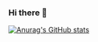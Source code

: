 ### Hi there 👋

[![Anurag's GitHub stats](https://github-readme-stats.vercel.app/api?username=Dreamtrailtv)](https://github.com/anuraghazra/github-readme-stats)
<!--
**Dreamtrailtv/Dreamtrailtv** is a ✨ _special_ ✨ repository because its `README.md` (this file) appears on your GitHub profile.

Here are some ideas to get you started:

- 🔭 I’m currently working on ...
- 🌱 I’m currently learning ...
- 👯 I’m looking to collaborate on ...
- 🤔 I’m looking for help with ...
- 💬 Ask me about ...
- 📫 How to reach me: ...
- 😄 Pronouns: ...
- ⚡ Fun fact: ...
-->
